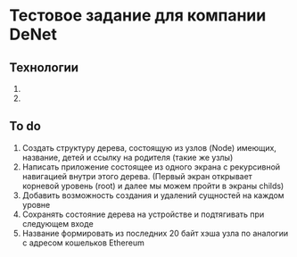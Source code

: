 # Тестовое задание для компании DeNet

## Технологии
1.
2.


## To do
1. Создать структуру дерева, состоящую из узлов (Node) имеющих, название, детей и ссылку на родителя (такие же узлы)
2. Написать приложение состоящее из одного экрана с рекурсивной навигацией внутри этого дерева. (Первый экран открывает корневой уровень (root) и далее мы можем пройти в экраны childs)
3. Добавить возможность создания и удалений сущностей на каждом уровне
4. Сохранять состояние дерева на устройстве и подтягивать при следующем входе
5. Название формировать из последних 20 байт хэша узла по аналогии с адресом кошельков Ethereum




